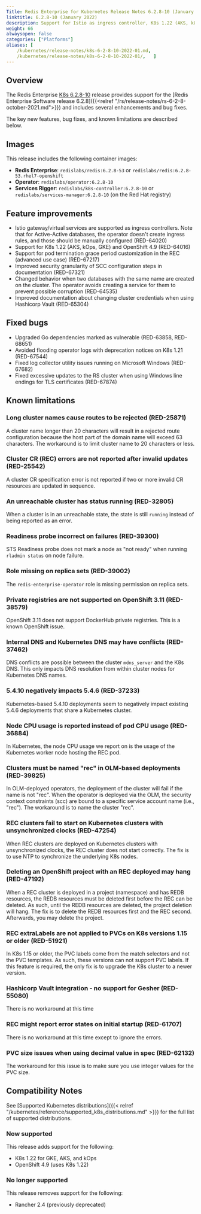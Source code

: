 ```yaml
---
Title: Redis Enterprise for Kubernetes Release Notes 6.2.8-10 (January 2022)
linktitle: 6.2.8-10 (January 2022)
description: Support for Istio as ingress controller, K8s 1.22 (AKS, kOps, GKE), OpenShift 4.9. 
weight: 66
alwaysopen: false
categories: ["Platforms"]
aliases: [
    /kubernetes/release-notes/k8s-6-2-8-10-2022-01.md,
    /kubernetes/release-notes/k8s-6-2-8-10-2022-01/,   ]
---
```

## Overview

The Redis Enterprise [K8s 6.2.8-10](https://github.com/RedisLabs/redis-enterprise-k8s-docs/releases/tag/v6.2.8-10) release provides support for the [Redis Enterprise Software release 6.2.8]({{<relref "/rs/release-notes/rs-6-2-8-october-2021.md">}}) and includes several enhancements and bug fixes.

The key new features, bug fixes, and known limitations are described below.

## Images

This release includes the following container images:

* **Redis Enterprise**: `redislabs/redis:6.2.8-53` or  `redislabs/redis:6.2.8-53.rhel7-openshift`
* **Operator**: `redislabs/operator:6.2.8-10`
* **Services Rigger**: `redislabs/k8s-controller:6.2.8-10` or `redislabs/services-manager:6.2.8-10` (on the Red Hat registry)

## Feature improvements

* Istio gateway/virtual services are supported as ingress controllers. Note that for Active-Active databases, the operator doesn't create ingress rules, and those should be manually configured (RED-64020)
* Support for K8s 1.22 (AKS, kOps, GKE) and OpenShift 4.9 (RED-64016)
* Support for pod termination grace period customization in the REC (advanced use case) (RED-67217)
* Improved security granularity of SCC configuration steps in documentation (RED-67321)
* Changed behavior when two databases with the same name are created on the cluster. The operator avoids creating a service for them to prevent possible corruption (RED-64535)
* Improved documentation about changing cluster credentials when using Hashicorp Vault (RED-65304)

## Fixed bugs

* Upgraded Go dependencies marked as vulnerable (RED-63858, RED-68651)
* Avoided flooding operator logs with deprecation notices on K8s 1.21 (RED-67544)
* Fixed log collector utility issues running on Microsoft Windows (RED-67682)
* Fixed excessive updates to the RS cluster when using Windows line endings for TLS certificates (RED-67874)

## Known limitations

### Long cluster names cause routes to be rejected  (RED-25871)

A cluster name longer than 20 characters will result in a rejected route configuration because the host part of the domain name will exceed 63 characters. The workaround is to limit cluster name to 20 characters or less.

### Cluster CR (REC) errors are not reported after invalid updates (RED-25542)

A cluster CR specification error is not reported if two or more invalid CR resources are updated in sequence.

### An unreachable cluster has status running (RED-32805)

When a cluster is in an unreachable state, the state is still `running` instead of being reported as an error.

### Readiness probe incorrect on failures (RED-39300)

STS Readiness probe does not mark a node as "not ready" when running `rladmin status` on node failure.

### Role missing on replica sets (RED-39002)

The `redis-enterprise-operator` role is missing permission on replica sets.

### Private registries are not supported on OpenShift 3.11 (RED-38579)

OpenShift 3.11 does not support DockerHub private registries. This is a known OpenShift issue.

### Internal DNS and Kubernetes DNS may have conflicts (RED-37462)

DNS conflicts are possible between the cluster `mdns_server` and the K8s DNS. This only impacts DNS resolution from within cluster nodes for Kubernetes DNS names.

### 5.4.10 negatively impacts 5.4.6 (RED-37233)

Kubernetes-based 5.4.10 deployments seem to negatively impact existing 5.4.6 deployments that share a Kubernetes cluster.

### Node CPU usage is reported instead of pod CPU usage (RED-36884)

In Kubernetes, the node CPU usage we report on is the usage of the Kubernetes worker node hosting the REC pod.

### Clusters must be named "rec" in OLM-based deployments (RED-39825)

In OLM-deployed operators, the deployment of the cluster will fail if the name is not "rec". When the operator is deployed via the OLM, the security context constraints (scc) are bound to a specific service account name (i.e., "rec"). The workaround is to name the cluster "rec".

### REC clusters fail to start on Kubernetes clusters with unsynchronized clocks (RED-47254)

When REC clusters are deployed on Kubernetes clusters with unsynchronized clocks, the REC cluster does not start correctly. The fix is to use NTP to synchronize the underlying K8s nodes.

### Deleting an OpenShift project with an REC deployed may hang (RED-47192)

When a REC cluster is deployed in a project (namespace) and has REDB resources, the
REDB resources must be deleted first before the REC can be deleted. As such, until the
REDB resources are deleted, the project deletion will hang. The fix is to delete the
REDB resources first and the REC second. Afterwards, you may delete the project.

### REC extraLabels are not applied to PVCs on K8s versions 1.15 or older (RED-51921)

In K8s 1.15 or older, the PVC labels come from the match selectors and not the
PVC templates. As such, these versions can not support PVC labels. If this feature
is required, the only fix is to upgrade the K8s cluster to a newer version.

### Hashicorp Vault integration - no support for Gesher (RED-55080)

There is no workaround at this time

### REC might report error states on initial startup (RED-61707)

There is no workaround at this time except to ignore the errors.

### PVC size issues when using decimal value in spec (RED-62132)

The workaround for this issue is to make sure you use integer values for the PVC size.

## Compatibility Notes

See [Supported Kubernetes distributions]({{< relref "/kubernetes/reference/supported_k8s_distributions.md" >}}) for the full list of supported distributions.

### Now supported

This release adds support for the following:

* K8s 1.22 for GKE, AKS, and kOps
* OpenShift 4.9 (uses K8s 1.22)

### No longer supported

This release removes support for the following:

* Rancher 2.4 (previously deprecated)
